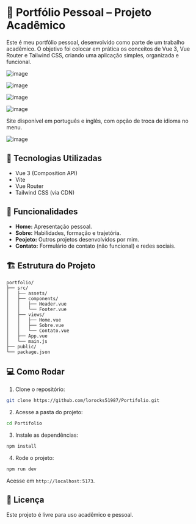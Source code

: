 
# 📁 Portfólio Pessoal – Projeto Acadêmico

Este é meu portfólio pessoal, desenvolvido como parte de um trabalho acadêmico. O objetivo foi colocar em prática os conceitos de Vue 3, Vue Router e Tailwind CSS, criando uma aplicação simples, organizada e funcional.


![image](https://github.com/user-attachments/assets/e7e4da44-05d0-46f3-91fe-ae6b7b99f89a)

![image](https://github.com/user-attachments/assets/e6b8d020-4af1-4e56-9449-2498e72df81a)

![image](https://github.com/user-attachments/assets/cc4f5a0a-7129-406e-bc83-347bf41aea2a)

![image](https://github.com/user-attachments/assets/89fdb4b4-22e2-465a-b90f-255496e4afc7)


Site disponível em português e inglês, com opção de troca de idioma no menu.

![image](https://github.com/user-attachments/assets/f3a4720f-4796-41c1-afb2-4252c9868665)

## 🚀 Tecnologias Utilizadas

- Vue 3 (Composition API)
- Vite
- Vue Router
- Tailwind CSS (via CDN)

## 🎯 Funcionalidades

- **Home:** Apresentação pessoal.
- **Sobre:** Habilidades, formação e trajetória.
- **Peojeto:** Outros projetos desenvolvidos por mim.
- **Contato:** Formulário de contato (não funcional) e redes sociais.

## 🏗️ Estrutura do Projeto

```
portfolio/
├── src/
│   ├── assets/
│   ├── components/
│   │   ├── Header.vue
│   │   └── Footer.vue
│   ├── views/
│   │   ├── Home.vue
│   │   ├── Sobre.vue
│   │   └── Contato.vue
│   ├── App.vue
│   └── main.js
├── public/
└── package.json
```

## 💻 Como Rodar

1. Clone o repositório:
```bash
git clone https://github.com/lorocks51987/Portifolio.git
```

2. Acesse a pasta do projeto:
```bash
cd Portifolio
```

3. Instale as dependências:
```bash
npm install
```

4. Rode o projeto:
```bash
npm run dev
```

Acesse em `http://localhost:5173`.

## 📄 Licença

Este projeto é livre para uso acadêmico e pessoal.
